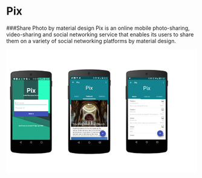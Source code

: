 # Pix

###Share Photo by material design
Pix is an online mobile photo-sharing, video-sharing and social networking service that enables its users to share them on a variety of social networking platforms by material design.

 ![](https://github.com/Junya384/Pix/blob/image/image/Screen%20Shot%202015-05-26%20at%2010.34.33.png)
 
 

